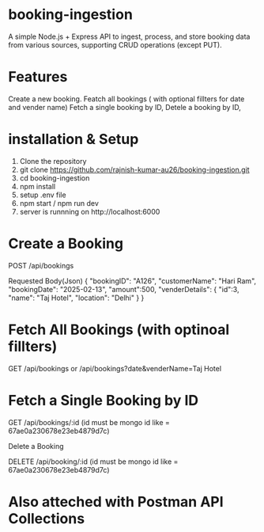 # booking-ingestion
A simple Node.js + Express API to ingest, process, and store booking data from various sources, supporting CRUD operations (except PUT).

# Features 
Create a new booking.
Featch all bookings ( with optional fillters for date and vender name)
Fetch a single booking by ID,
Detele a booking by ID,


# installation & Setup
1. Clone the repository
2. git clone https://github.com/rajnish-kumar-au26/booking-ingestion.git
3. cd booking-ingestion
4. npm install
5. setup .env file
6. npm start / npm run dev
7. server is runnning on http://localhost:6000

# Create a Booking
POST /api/bookings

Requested Body(Json)
{
    "bookingID": "A126",
    "customerName": "Hari Ram",
    "bookingDate": "2025-02-13",
    "amount":500,
    "venderDetails": {
        "id":3,
        "name": "Taj Hotel",
        "location": "Delhi"
    }
}

# Fetch All Bookings (with optinoal fillters)
GET /api/bookings or /api/bookings?date&venderName=Taj Hotel


# Fetch a Single Booking by ID
GET /api/bookings/:id (id must be mongo id like = 67ae0a230678e23eb4879d7c)


Delete a Booking

DELETE /api/booking/:id (id must be mongo id like = 67ae0a230678e23eb4879d7c)

# Also atteched with Postman API Collections

